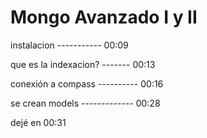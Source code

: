 # Mongo Avanzado I y II

instalacion ----------- 00:09

que es la indexacion? ------- 00:13

conexión a compass ---------- 00:16

se crean models ------------- 00:28

dejé en 00:31